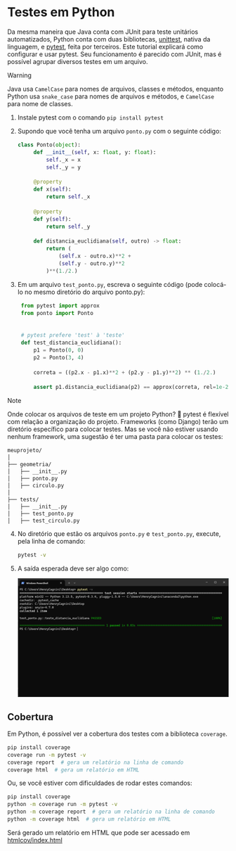 # Testes em Python

Da mesma maneira que Java conta com JUnit para teste unitários automatizados, Python conta com duas bibliotecas, 
[unittest](https://docs.python.org/pt-br/3.13/library/unittest.html), nativa da linguagem, e 
[pytest](https://docs.pytest.org/en/stable), feita por terceiros. Este tutorial explicará como configurar e usar pytest. 
Seu funcionamento é parecido com JUnit, mas é possível agrupar diversos testes em um arquivo.

> [!WARNING]
> Java usa `CamelCase` para nomes de arquivos, classes e métodos, enquanto Python usa `snake_case` para nomes de
> arquivos e métodos, e `CamelCase` para nome de classes.

1. Instale pytest com o comando `pip install pytest`
2. Supondo que você tenha um arquivo `ponto.py` com o seguinte código:

   ```python
   class Ponto(object):
        def __init__(self, x: float, y: float):
            self._x = x
            self._y = y

        @property 
        def x(self):
            return self._x

        @property
        def y(self):
            return self._y

        def distancia_euclidiana(self, outro) -> float:
            return (
                (self.x - outro.x)**2 + 
                (self.y - outro.y)**2
            )**(1./2.)
   ```

3. Em um arquivo `test_ponto.py`, escreva o seguinte código (pode colocá-lo no mesmo diretório do arquivo ponto.py):

   ```python
    from pytest import approx
    from ponto import Ponto


    # pytest prefere 'test' à 'teste' 
    def test_distancia_euclidiana():
        p1 = Ponto(0, 0)
        p2 = Ponto(3, 4)

        correta = ((p2.x - p1.x)**2 + (p2.y - p1.y)**2) ** (1./2.)

        assert p1.distancia_euclidiana(p2) == approx(correta, rel=1e-2)
   ```

> [!NOTE]
> Onde colocar os arquivos de teste em um projeto Python? 🤔
> pytest é flexível com relação a organização do projeto. Frameworks (como Django) terão um diretório específico para 
> colocar testes. Mas se você não estiver usando nenhum framework, uma sugestão é ter uma pasta para colocar os testes:
> ```
> meuprojeto/
> │
> ├── geometria/
> │   ├── __init__.py
> │   ├── ponto.py
> │   ├── circulo.py
> │
> ├── tests/
> │   ├── __init__.py 
> │   ├── test_ponto.py
> │   ├── test_circulo.py
> ```

4. No diretório que estão os arquivos `ponto.py` e `test_ponto.py`, execute, pela linha de comando:
   ```bash
   pytest -v
   ```

5. A saída esperada deve ser algo como:

   ![pytest.png](imagens/pytest.png)

## Cobertura

Em Python, é possível ver a cobertura dos testes com a biblioteca `coverage`.

```bash
pip install coverage
coverage run -m pytest -v 
coverage report  # gera um relatório na linha de comando
coverage html  # gera um relatório em HTML
```

Ou, se você estiver com dificuldades de rodar estes comandos:

```bash
pip install coverage
python -m coverage run -m pytest -v 
python -m coverage report  # gera um relatório na linha de comando
python -m coverage html  # gera um relatório em HTML
```

Será gerado um relatório em HTML que pode ser acessado em [htmlcov/index.html](htmlcov/index.html)

